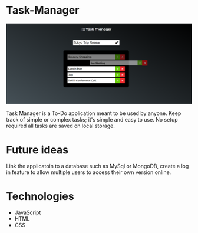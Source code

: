 # Task-Manager
![](taskmanagerview.png)

Task Manager is a To-Do application meant to be used by anyone. Keep track of simple or complex tasks; it's simple and easy to use. No setup required all tasks are saved on local storage.

# Future ideas
Link the applicatoin to a database such as MySql or MongoDB, create a log in feature to allow multiple users to access their own version online.

# Technologies
* JavaScript
* HTML
* CSS
